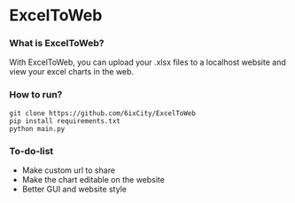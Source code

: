 # ExcelToWeb

### What is ExcelToWeb?
With ExcelToWeb, you can upload your .xlsx files to a
localhost website and view your excel charts in the web.

### How to run?
```
git clone https://github.com/6ixCity/ExcelToWeb
pip install requirements.txt
python main.py
```

### To-do-list
- Make custom url to share
- Make the chart editable on the website
- Better GUI and website style
